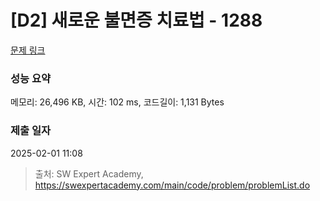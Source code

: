 # [D2] 새로운 불면증 치료법 - 1288 

[문제 링크](https://swexpertacademy.com/main/code/problem/problemDetail.do?contestProbId=AV18_yw6I9MCFAZN) 

### 성능 요약

메모리: 26,496 KB, 시간: 102 ms, 코드길이: 1,131 Bytes

### 제출 일자

2025-02-01 11:08



> 출처: SW Expert Academy, https://swexpertacademy.com/main/code/problem/problemList.do